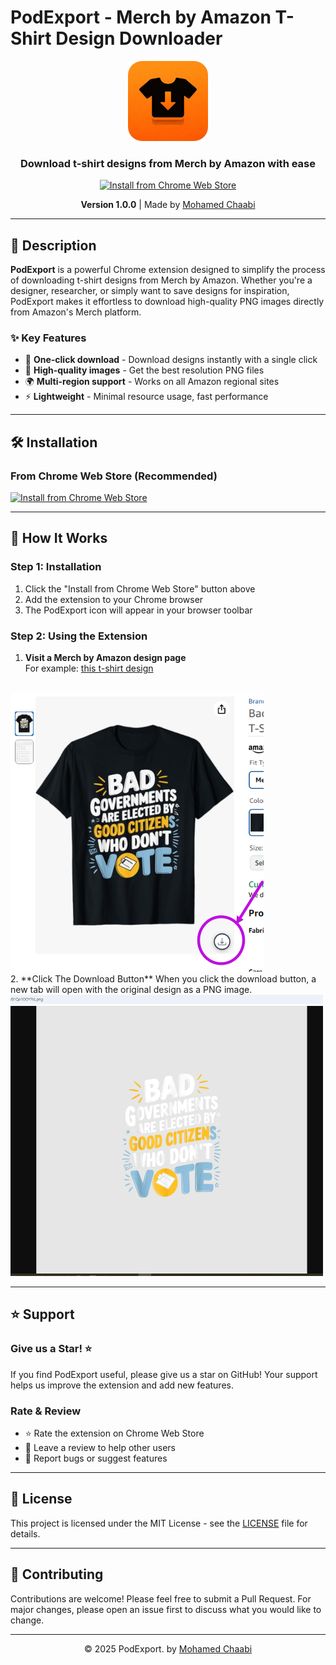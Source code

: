 # PodExport - Merch by Amazon T-Shirt Design Downloader

<div align="center">
  <img src="icons/icon128.png" alt="PodExport Logo" width="128" height="128">
  
  <h3>Download t-shirt designs from Merch by Amazon with ease</h3>
  
  <a href="https://chrome.google.com/webstore/detail/podexport-merch-by-amazon/your-extension-id" target="_blank">
    <img src="https://img.shields.io/badge/Install%20from-Chrome%20Web%20Store-blue?style=for-the-badge&logo=google-chrome" alt="Install from Chrome Web Store">
  </a>
  
  <p><strong>Version 1.0.0</strong> | Made by <a href="https://simolog.com" target="_blank">Mohamed Chaabi</a></p>
</div>

---

## 📖 Description

**PodExport** is a powerful Chrome extension designed to simplify the process of downloading t-shirt designs from Merch by Amazon. Whether you're a designer, researcher, or simply want to save designs for inspiration, PodExport makes it effortless to download high-quality PNG images directly from Amazon's Merch platform.

### ✨ Key Features
- 🚀 **One-click download** - Download designs instantly with a single click
- 🎨 **High-quality images** - Get the best resolution PNG files
- 🌍 **Multi-region support** - Works on all Amazon regional sites
- ⚡ **Lightweight** - Minimal resource usage, fast performance

---

## 🛠️ Installation

### From Chrome Web Store (Recommended)
[![Install from Chrome Web Store](https://img.shields.io/badge/Install%20from-Chrome%20Web%20Store-blue?style=for-the-badge&logo=google-chrome)](https://chrome.google.com/webstore/detail/podexport-merch-by-amazon/your-extension-id)


---

## 🚀 How It Works

### Step 1: Installation
1. Click the "Install from Chrome Web Store" button above
2. Add the extension to your Chrome browser
3. The PodExport icon will appear in your browser toolbar

### Step 2: Using the Extension
1. **Visit a Merch by Amazon design page**  
  For example: [this t-shirt design](https://www.amazon.com/Vote-Election-Student-Council-Apparel/dp/B0CXHWQJR7?customId=B0752XJYNL&customizationToken=MC_Assembly_1%23B0752XJYNL&th=1&psc=1)  
<br>
<img src="icons/step1.png" alt="Step 1: Visit a Merch by Amazon design page">
<br>
2. **Click The Download Button**  
When you click the download button, a new tab will open with the original design as a PNG image.  
<br>
<img src="icons/step2.png" alt="Step 2: Click the download button to open the design as PNG" width="500" height="450">


---

## ⭐ Support

### Give us a Star! ⭐
If you find PodExport useful, please give us a star on GitHub! Your support helps us improve the extension and add new features.

### Rate & Review
- ⭐ Rate the extension on Chrome Web Store
- 📝 Leave a review to help other users
- 🐛 Report bugs or suggest features
---

## 📄 License

This project is licensed under the MIT License - see the [LICENSE](LICENSE) file for details.

---

## 🤝 Contributing

Contributions are welcome! Please feel free to submit a Pull Request. For major changes, please open an issue first to discuss what you would like to change.

---

<div align="center">
  <p>© 2025 PodExport. by <a href="https://simolog.com" target="_blank">Mohamed Chaabi</a></p>
</div>
